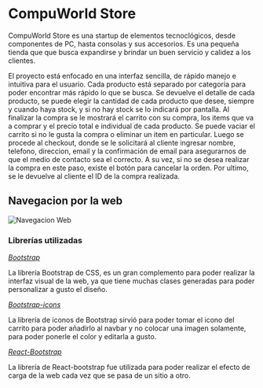 # CompuWorld Store

CompuWorld Store es una startup de elementos tecnoclógicos, desde componentes de PC, hasta consolas y sus accesorios. Es una pequeña tienda que que busca expandirse y brindar un buen servicio y calidez a los clientes.

El proyecto está enfocado en una interfaz sencilla, de rápido manejo e intuitiva para el usuario. Cada producto está separado por categoría para poder encontrar más rápido lo que se busca. Se devuelve el detalle de cada producto, se puede elegir la cantidad de cada producto que desee, siempre y cuando haya stock, y si no hay stock se lo indicará por pantalla. Al finalizar la compra se le mostrará el carrito con su compra, los items que va a comprar y el precio total e individual de cada producto. Se puede vaciar el carrito si no le gusta la compra o eliminar un item en particular. Luego se procede al checkout, donde se le solicitará al cliente ingresar nombre, telefono, direccion, email y la confirmación de email para asegurarnos de que el medio de contacto sea el correcto. A su vez, si no se desea realizar la compra en este paso, existe el botón para cancelar la orden. Por ultimo, se le devuelve al cliente el ID de la compra realizada.


## Navegacion por la web

![Navegacion Web](https://raw.githubusercontent.com/fede230298/Proyecto-ReactJS/master/Navegaci%C3%B3n_completa.gif)

### Librerías utilizadas

[*Bootstrap*](https://getbootstrap.com/docs/5.0/getting-started/introduction/)

La librería Bootstrap de CSS, es un gran complemento para poder realizar la interfaz visual de la web, ya que tiene muchas clases generadas para poder personalizar a gusto el diseño.

[*Bootstrap-icons*](https://icons.getbootstrap.com/)

La librería de iconos de Bootstrap sirvió para poder tomar el icono del carrito para poder añadirlo al navbar y no colocar una imagen solamente, para poder ponerle el color y editarla a gusto.

[*React-Bootstrap*](https://react-bootstrap.github.io/)

La librería de React-bootstrap fue utilizada para poder realizar el efecto de carga de la web cada vez que se pasa de un sitio a otro.